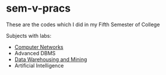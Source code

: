 # sem-v-pracs
These are the codes which I did in my Fifth Semester of College

Subjects with labs:
- [Computer Networks](./CN/Readme.md)
- Advanced DBMS
- [Data Warehousing and Mining](./DWM/README.md)
- Artificial Intelligence